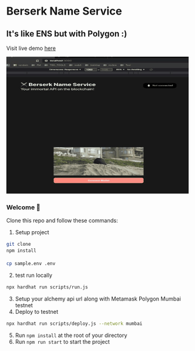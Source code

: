 # Berserk Name Service 
## It's like ENS but with Polygon :)

Visit live demo [here](https://bns.ertyurk.com)

![Berserk name service demo](public/demo.gif)


### **Welcome 👋**

Clone this repo and follow these commands:

1. Setup project
```sh
git clone
npm install

cp sample.env .env
```
2. test run locally
```sh
npx hardhat run scripts/run.js
```
3. Setup your alchemy api url along with Metamask Polygon Mumbai testnet 
4. Deploy to testnet
```sh
npx hardhat run scripts/deploy.js --network mumbai
```
5. Run `npm install` at the root of your directory
6. Run `npm run start` to start the project

